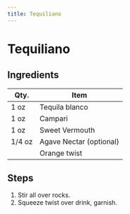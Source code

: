 ```yaml
---
title: Tequiliano
---
```


# Tequiliano

## Ingredients

| Qty.   | Item                    |
| ------ | ----------------------- |
| 1 oz   | Tequila blanco          |
| 1 oz   | Campari                 |
| 1 oz   | Sweet Vermouth          |
| 1/4 oz | Agave Nectar (optional) |
|        | Orange twist            |

## Steps

1. Stir all over rocks.
1. Squeeze twist over drink, garnish.
